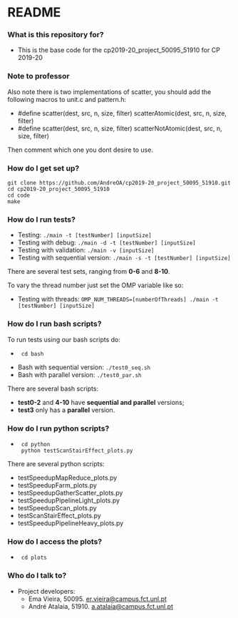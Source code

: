 
# README #

### What is this repository for? ###

* This is the base code for the cp2019-20_project_50095_51910 for CP 2019-20

### Note to professor ###
Also note there is two implementations of scatter, you should add the following macros to unit.c and pattern.h:
* #define scatter(dest, src, n, size, filter) scatterAtomic(dest, src, n, size, filter)
* #define scatter(dest, src, n, size, filter) scatterNotAtomic(dest, src, n, size, filter)

Then comment which one you dont desire to use.

### How do I get set up? ###

```
git clone https://github.com/AndreOA/cp2019-20_project_50095_51910.git
cd cp2019-20_project_50095_51910
cd code
make
```

### How do I run tests? ###
* Testing: `./main -t [testNumber] [inputSize]`
* Testing with debug: `./main -d -t [testNumber] [inputSize]`
* Testing with validation: `./main -v [inputSize]`
* Testing with sequential version: `./main -s -t [testNumber] [inputSize]`

There are several test sets, ranging from **0-6** and **8-10**.

To vary the thread number just set the OMP variable like so:
* Testing with threads: `OMP_NUM_THREADS=[numberOfThreads] ./main -t [testNumber] [inputSize]`


### How do I run bash scripts? ###
To run tests using our bash scripts do:
*	```
     cd bash
    ```
* Bash with sequential version: `./test0_seq.sh`
* Bash with parallel version: `./test0_par.sh`

There are several bash scripts:
* **test0-2** and **4-10** have **sequential and parallel** versions;
* **test3** only has a **parallel** version.

### How do I run python scripts? ###
*	```
     cd python
     python testScanStairEffect_plots.py
    ```
There are several python scripts:
* testSpeedupMapReduce_plots.py
* testSpeedupFarm_plots.py
* testSpeedupGatherScatter_plots.py
* testSpeedupPipelineLight_plots.py
* testSpeedupScan_plots.py
* testScanStairEffect_plots.py
* testSpeedupPipelineHeavy_plots.py

### How do I access the plots? ###
*	```
     cd plots
    ```

### Who do I talk to? ###
* Project developers:
    * Ema Vieira, 50095. er.vieira@campus.fct.unl.pt
    * André Atalaia, 51910. a.atalaia@campus.fct.unl.pt
